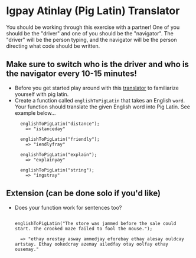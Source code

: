 # Igpay Atinlay (Pig Latin) Translator 

You should be working through this exercise with a partner! One of you should be the "driver" and one of you should be the "navigator". The "driver" will be the person typing, and the navigator will be the person directing what code should be written. 

## Make sure to switch who is the driver and who is the navigator every 10-15 minutes!
  - Before you get started play around with this [translator](https://lingojam.com/PigLatinTranslator) to familiarize yourself with pig latin.
  - Create a function called `englishToPigLatin` that takes an English `word`. Your function should translate the given English word into Pig Latin. See example below...
      ```
        englishToPigLatin("distance");
          => "istanceday"
        
        englishToPigLatin("friendly");
          => "iendlyfray"
        
        englishToPigLatin("explain");
          => "explainyay"
        
        englishToPigLatin("string");
          => "ingstray"
      ```

## Extension (can be done solo if you'd like)
  - Does your function work for sentences too?
    ```
    
    englishToPigLatin("The store was jammed before the sale could start. The crooked maze failed to fool the mouse.");
      
      => "ethay orestay asway ammedjay eforebay ethay alesay ouldcay artstay. Ethay ookedcray azemay ailedfay otay oolfay ethay ousemay."
   
